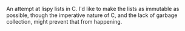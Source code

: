 An attempt at lispy lists in C.
I'd like to make the lists as immutable as possible, though
the imperative nature of C, and the lack of garbage collection,
might prevent that from happening.
